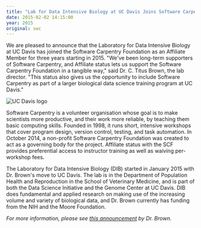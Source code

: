 ```yaml
---
title: "Lab for Data Intensive Biology at UC Davis Joins Software Carpentry as an Affiliate"
date: 2015-02-02 14:15:00
year: 2015
original: swc
---
```

<p>
  We are pleased to announce that the Laboratory for Data Intensive Biology at UC Davis
  has joined the Software Carpentry Foundation
  as an Affiliate Member for three years starting in 2015.
  "We've been long-term supporters of Software Carpentry,
  and Affiliate status lets us support the Software Carpentry Foundation in a tangible way,"
  said Dr. C. Titus Brown, the lab director.
  "This status also gives us the opportunity to include Software Carpentry as part of a larger biological data science training program at UC Davis."
</p>
<p>
  <img src="{{site.github.url}}/files/orgs/uc-davis.png" alt="UC Davis logo" />
</p>
<p>
  Software Carpentry is a volunteer organisation whose goal is to make scientists more productive,
  and their work more reliable,
  by teaching them basic computing skills.
  Founded in 1998,
  it runs short, intensive workshops that cover program design, version control, testing, and task automation.
  In October 2014,
  a non-profit Software Carpentry Foundation was created to act as a governing body for the project.
  Affiliate status with the SCF provides preferential access to instructor training as well as waiving per-workshop fees.
</p>
<p>
  The Laboratory for Data Intensive Biology (DIB) started in January 2015 with Dr. Brown's move to UC Davis.
  The lab is in the Department of Population Health and Reproduction in the School of Veterinary Medicine,
  and is part of both the Data Science Initiative and the Genome Center at UC Davis.
  DIB does fundamental and applied research on making use of the increasing volume and variety of biological data,
  and Dr. Brown currently has funding from the NIH and the Moore Foundation.
</p>
<p>
  <em>
    For more information, please see
    <a href="http://ivory.idyll.org/blog/2015-software-carpentry-affiliate.html">this announcement</a>
    by Dr. Brown.
  </em>
</p>
